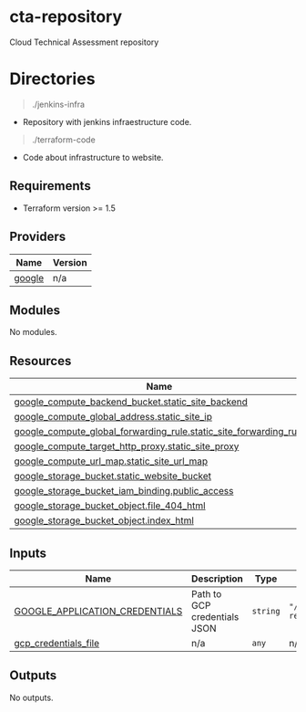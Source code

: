 # cta-repository
Cloud Technical Assessment repository 


# Directories

> ./jenkins-infra

- Repository with jenkins infraestructure code.

> ./terraform-code

- Code about infrastructure to website.

## Requirements

- Terraform version >= 1.5

## Providers

| Name | Version |
|------|---------|
| <a name="provider_google"></a> [google](#provider\_google) | n/a |

## Modules

No modules.

## Resources

| Name | Type |
|------|------|
| [google_compute_backend_bucket.static_site_backend](https://registry.terraform.io/providers/hashicorp/google/latest/docs/resources/compute_backend_bucket) | resource |
| [google_compute_global_address.static_site_ip](https://registry.terraform.io/providers/hashicorp/google/latest/docs/resources/compute_global_address) | resource |
| [google_compute_global_forwarding_rule.static_site_forwarding_rule](https://registry.terraform.io/providers/hashicorp/google/latest/docs/resources/compute_global_forwarding_rule) | resource |
| [google_compute_target_http_proxy.static_site_proxy](https://registry.terraform.io/providers/hashicorp/google/latest/docs/resources/compute_target_http_proxy) | resource |
| [google_compute_url_map.static_site_url_map](https://registry.terraform.io/providers/hashicorp/google/latest/docs/resources/compute_url_map) | resource |     
| [google_storage_bucket.static_website_bucket](https://registry.terraform.io/providers/hashicorp/google/latest/docs/resources/storage_bucket) | resource |     
| [google_storage_bucket_iam_binding.public_access](https://registry.terraform.io/providers/hashicorp/google/latest/docs/resources/storage_bucket_iam_binding) | resource |
| [google_storage_bucket_object.file_404_html](https://registry.terraform.io/providers/hashicorp/google/latest/docs/resources/storage_bucket_object) | resource |
| [google_storage_bucket_object.index_html](https://registry.terraform.io/providers/hashicorp/google/latest/docs/resources/storage_bucket_object) | resource |  

## Inputs

| Name | Description | Type | Default | Required |
|------|-------------|------|---------|:--------:|
| <a name="input_GOOGLE_APPLICATION_CREDENTIALS"></a> [GOOGLE\_APPLICATION\_CREDENTIALS](#input\_GOOGLE\_APPLICATION\_CREDENTIALS) | Path to GCP credentials JSON | `string` | `"/mnt/c/Users/ander/Downloads/cta-repository/key-cta-user.json"` | no |
| <a name="input_gcp_credentials_file"></a> [gcp\_credentials\_file](#input\_gcp\_credentials\_file) | n/a | `any` | n/a | yes |

## Outputs

No outputs.
